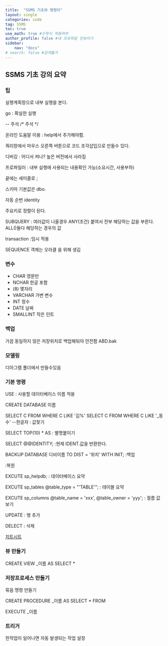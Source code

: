 ```yaml
---
title:  "SSMS 기초와 명령어"
layout: single
categories: code
tag: SSMS
toc: true
use_math: true #수학식 적용여부
author_profile: false #내 프로파일 안보이기
sidebar:
    nav: "docs" 
# search: false #검색불가
---
```


## SSMS 기초 강의 요약
### 팁
실행계획창으로 내부 실행을 본다.

go
: 확실한 실행

-- 주석
/*
주석
*/

온라인 도움말 이용
: help에서 추가해야함.

쿼리창에서 마우스 오른쪽 버튼으로 코드 조각삽입으로 만들수 있다.

디버깅 
: 어디서 켜나? 높은 버전에서 사라짐

프로파일러
: 내부 실행에 사용되는 내용확인 가능(소요시간, 사용부하)

끝에는 세미콜로 ;

스키마 기본값은 dbo.

자동 순번 identity

주요키로 정렬이 된다.

SUBQUERY
: 여러값이 나올경우 ANY(조건) 붙여서 전부 해당하는 값을 부른다. ALL()둘다 해당하는 경우의 값

transaction 
:임시 적용

SEQUENCE 객체는 오라클 을 위해 생김

### 변수
* CHAR 영문만 
* NCHAR 한글 포함
* (8) 몇자리
* VARCHAR 가변 변수
* INT 정수
* DATE 날짜
* SMALLINT 작은 인트

### 백업

가끔 동일하지 않은 저장위치로 백업해둬야 안전함
ABD.bak

### 모델링
디아그램 폴더에서 만들수있음

### 기본 명령
USE
: 사용할 데이터베이스 이름 적용

CREATE DATABASE 이름

SELECT C FROM WHERE C LIKE '김%' 
SELECT C FROM WHERE C LIKE '_동수' --한글자
: 값찾기

SELECT TOP(10) * AS
: 별명붙이기

SELECT @@IDENTITY;
:현제 IDENT.값을 반환한다.

BACKUP DATABASE 디비이름 TO DIST = '위치' WITH INIT;
:백업


:복원

EXCUTE sp_helpdb;
: 데이터베이스 요약

EXCUTE sp_tables 
    @table_type = "'TABLE'";
: 테이블 요약

EXCUTE sp_columns 
    @table_name = 'xxx',
    @table_owner = 'yyy';
: 컬름 값 보기

UPDATE 
: 행 추가

DELECT
: 삭제



[치트시트](D:\python\SQL-cheat-sheet.pdf)
### 뷰 만들기
CREATE VIEW _이름
AS SELECT *

### 저장프로세스 만들기
묶음 명령 만들기

CREATE PROCEDURE _이름
AS  SELECT * FROM

EXECUTE _이름

### 트리거
한작업이 일어나면 자동 발생되는 작업 설정

